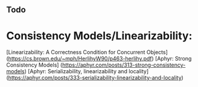## Todo
# Consistency Models/Linearizability:
[Linearizability: A Correctness Condition for Concurrent Objects] (https://cs.brown.edu/~mph/HerlihyW90/p463-herlihy.pdf)
[Aphyr: Strong Consistency Models] (https://aphyr.com/posts/313-strong-consistency-models)
[Aphyr: Serializability, linearizability and locality] (https://aphyr.com/posts/333-serializability-linearizability-and-locality)

